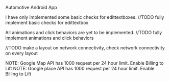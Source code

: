 Automotive Android App

I have only implemented some basic checks for edittextboxes.
//TODO fully implement basic checks for edittextbox

All animations and click behaviors are yet to be implemented.
//TODO fully implement animations and click behaviors

//TODO make a layout on network connectivity, check network connectivity on every layout

NOTE: Google Map API has 1000 request per 24 hour limit. Enable Billing to Lift
NOTE: Google place API has 1000 request per 24 hour limit. Enable Billing to Lift
